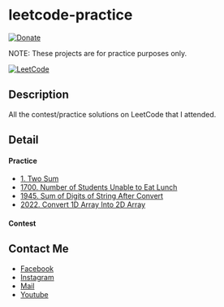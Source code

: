 # leetcode-practice
[![Donate](https://img.shields.io/badge/Donate-PayPal-green.svg)](https://www.paypal.me/conganhhcmus/1)

NOTE: These projects are for practice purposes only.

[![LeetCode](https://upload.wikimedia.org/wikipedia/commons/1/19/LeetCode_logo_black.png)](https://leetcode.com)


## Description
All the contest/practice solutions on LeetCode that I attended.

## Detail
#### Practice
- [1. Two Sum](https://github.com/conganhhcmus/leetcode-practice/blob/main/1/Solution.cs)
- [1700. Number of Students Unable to Eat Lunch](https://github.com/conganhhcmus/leetcode-practice/blob/main/1700/Solution.cs)
- [1945. Sum of Digits of String After Convert](https://github.com/conganhhcmus/leetcode-practice/blob/main/1945/Solution.cs)
- [2022. Convert 1D Array Into 2D Array](https://github.com/conganhhcmus/leetcode-practice/blob/main/2022/Solution.cs)

#### Contest


## Contact Me
- [Facebook](https://www.facebook.com/conganhhcmus)
- [Instagram](https://www.instagram.com/conganhhcmus)
- [Mail](mailto:conganhhcmus@gmail.com)
- [Youtube](https://www.youtube.com/channel/UCExh5J_fK931tesMCry6_pw?view_as=subscriber)
